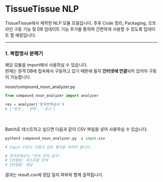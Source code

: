 # TissueTissue NLP

TissueTissue에서 제작한 NLP 모듈 모음입니다.
추후 Code 정리, Packaging, 오프라인 구동 기능 및 DB 업데이트 기능 추가를 통하여 간편하게 사용할 수 있도록 업데이트 할 예정입니다.

------

### 1. 복합명사 분해기

해당 모듈을 import해서 사용하실 수 있습니다.<br>
현재는 원격 DB에 접속해서 구동하고 있기 때문에 필히 **인터넷에 연결**되어 있어야 구동이 가능합니다.

noun/compound_noun_analyzer.py

```python
from compound_noun_analyzer import analyzer

res = analyzer('한국전력공사')
# ['한국', '전력', '공사']
```

<br>
<br>
Batch로 테스트하고 싶으면 다음과 같이 CSV 파일을 넣어 사용하실 수 있습니다.

```python
python3 compound_noun_analyzer.py -i input.csv

# Input CSV는 다음과 같은 형식을 따라야 합니다.

# 한국전력공사,"한국,전력,공사"
# 1번컬럼: 테스트할 문제
# 2번컬럼: 정답
```

결과는 result.csv에 정답 일치 여부와 함께 출력됩니다.

